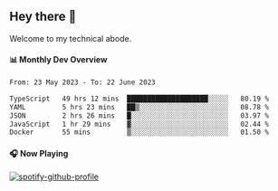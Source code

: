 ## Hey there 👋

Welcome to my technical abode.

#### 📊 Monthly Dev Overview
<!--START_SECTION:waka-->

```txt
From: 23 May 2023 - To: 22 June 2023

TypeScript   49 hrs 12 mins  ████████████████████░░░░░   80.19 %
YAML         5 hrs 23 mins   ██▒░░░░░░░░░░░░░░░░░░░░░░   08.78 %
JSON         2 hrs 26 mins   █░░░░░░░░░░░░░░░░░░░░░░░░   03.97 %
JavaScript   1 hr 29 mins    ▓░░░░░░░░░░░░░░░░░░░░░░░░   02.44 %
Docker       55 mins         ▒░░░░░░░░░░░░░░░░░░░░░░░░   01.50 %
```

<!--END_SECTION:waka-->

#### 🎧 Now Playing

[![spotify-github-profile](https://spotify-github-profile.vercel.app/api/view?uid=james2mid&cover_image=true&theme=natemoo-re)](https://open.spotify.com/user/james2mid?si=2b3baf2b09cb499e)
